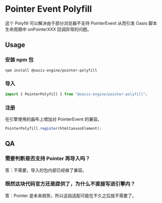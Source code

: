 # Pointer Event Polyfill

这个 Polyfill 可以解决由于部分浏览器不支持 PointerEvent 从而引发 Oasis 脚本生命周期中 onPointerXXX 回调异常的问题。
## Usage

### 安装 npm 包

```sh
npm install @oasis-engine/pointer-polyfill
```

### 导入

```javascript
import { PointerPolyfill } from "@oasis-engine/pointer-polyfill";
```

### 注册

在引擎使用的画布上增加对 PointerEvent 的兼容。

```javascript
PointerPolyfill.register(htmlCanvasElement);
```

## QA

### 需要判断是否支持 Pointer 再导入吗？

答：不需要，导入的包内部已经做了兼容。

### 既然这块代码官方还是提供了，为什么不直接写进引擎内？

答：Pointer 是未来趋势，所以这段适配可能在不久之后就不需要了。